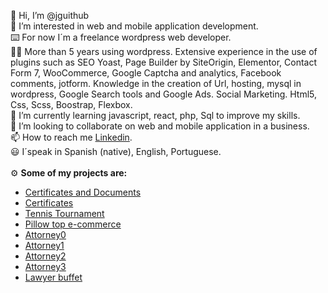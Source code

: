 👋 Hi, I’m @jguithub<br>
👀 I’m interested in web and mobile application development.<br>
⌨️ For now I´m a freelance wordpress web developer.<br>
<justify>🧑‍💻 More than 5 years using wordpress. Extensive experience in the use of plugins such as SEO Yoast, Page Builder by SiteOrigin, Elementor, Contact Form 7, WooCommerce, Google Captcha and analytics, Facebook comments, jotform. Knowledge in the creation of Url, hosting, mysql in wordpress, Google Search tools and Google Ads. Social Marketing. Html5, Css, Scss, Boostrap, Flexbox.</justify><br>
🌱 I’m currently learning javascript, react, php, Sql to improve my skills.<br>
💞️ I’m looking to collaborate on web and mobile application in a business.<br>
📫 How to reach me [Linkedin](https://www.linkedin.com/in/juan-javier-r-114a3318a/).<br>
😃 I´speak in Spanish (native), English, Portuguese.<br>
<br>
⚙️ <strong>Some of my projects are:</strong>

- [Certificates and Documents](https://www.partidasmisiones.com.ar) 
- [Certificates](http://www.partidas.ar) 
- [Tennis Tournament](http://www.torneito.com.ar) 
- [Pillow top e-commerce](https://www.pillowtop.com.ar/) 
- [Attorney0](https://abogadosrr.com.ar/) 
- [Attorney1](https://estudiojuridicorr.com.ar/) 
- [Attorney2](https://estudioresek.com.ar/) 
- [Attorney3](http://yawny.com.ar/)
- [Lawyer buffet](https://romeroresek.com.ar/)
